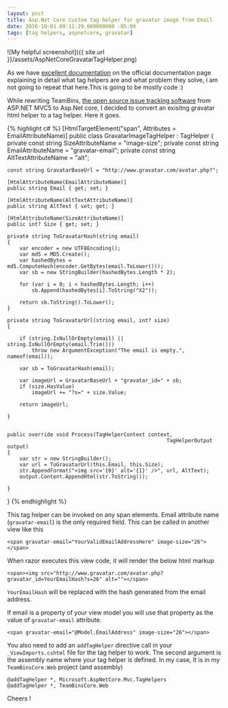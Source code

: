 ```yaml
---
layout: post
title: Asp.Net Core Custom tag helper for gravatar image from Email
date: 2016-10-01 00:11:29.000000000 -05:00 
tags: [tag helpers, aspnetcore, gravatar]
---
```




![My helpful screenshot]({{ site.url }}/assets/AspNetCoreGravatarTagHelper.png)

As we have [excellent documentation](https://docs.asp.net/en/latest/mvc/views/tag-helpers/intro.html) on the official documentation page explaining  in detail what tag helpers are and what problem they solve, i am not going to repeat that here.This is going to be mostly code :)

While rewriting TeamBins, [the open source issue tracking software](https://github.com/kshyju/ProjectPlanningTool) from ASP.NET MVC5 to Asp.Net core, I decided to convert an exisitng gravatar html helper to a tag helper. Here it goes.

{% highlight c# %}
[HtmlTargetElement("span", Attributes = EmailAttributeName)]
public class GravatarImageTagHelper : TagHelper
{
    private const string SizeAttributeName = "image-size";
    private const string EmailAttributeName = "gravatar-email";
    private const string AltTextAttributeName = "alt";

    const string GravatarBaseUrl = "http://www.gravatar.com/avatar.php?";

    [HtmlAttributeName(EmailAttributeName)]
    public string Email { get; set; }

    [HtmlAttributeName(AltTextAttributeName)]
    public string AltText { set; get; }

    [HtmlAttributeName(SizeAttributeName)]
    public int? Size { get; set; }

    private string ToGravatarHash(string email)
    {
        var encoder = new UTF8Encoding();
        var md5 = MD5.Create();
        var hashedBytes = md5.ComputeHash(encoder.GetBytes(email.ToLower()));
        var sb = new StringBuilder(hashedBytes.Length * 2);

        for (var i = 0; i < hashedBytes.Length; i++)
            sb.Append(hashedBytes[i].ToString("X2"));

        return sb.ToString().ToLower();
    }

    private string ToGravatarUrl(string email, int? size)
    {

        if (string.IsNullOrEmpty(email) || string.IsNullOrEmpty(email.Trim()))
            throw new ArgumentException("The email is empty.", nameof(email));

        var sb = ToGravatarHash(email);

        var imageUrl = GravatarBaseUrl + "gravatar_id=" + sb;
        if (size.HasValue)
            imageUrl += "?s=" + size.Value;

        return imageUrl;

    }


    public override void Process(TagHelperContext context, 
                                                        TagHelperOutput output)
    {
        var str = new StringBuilder();
        var url = ToGravatarUrl(this.Email, this.Size);
        str.AppendFormat("<img src='{0}' alt='{1}' />", url, AltText);
        output.Content.AppendHtml(str.ToString());

    }
 }
{% endhighlight %}


This tag helper can be invoked on any span elements. Email attribute name (`gravatar-email`) is the only required field. This can be called in another view like this

    <span gravatar-email="YourValidEmailAddressHere" image-size="26"></span>
    
When razor executes this view code, it will render the below html markup

    <span><img src="http://www.gravatar.com/avatar.php?gravatar_id=YourEmailHash?s=26" alt=""></span>
    
`YourEmailHash` will be replaced with the hash generated from the email address.

If email is a property of your view model you will use that property as the value of `gravatar-email` attribute.

    <span gravatar-email="@Model.EmailAddress" image-size="26"></span>
   
You also need to add an `addTagHelper` directive call in your `_ViewImports.cshtml` file for the tag helper to work.  The second argument is the assembly name where your tag helper is defined. In my case, It is in my `TeamBinsCore.Web` project (and assembly)

    @addTagHelper *, Microsoft.AspNetCore.Mvc.TagHelpers
    @addTagHelper *, TeamBinsCore.Web
    
Cheers ! 